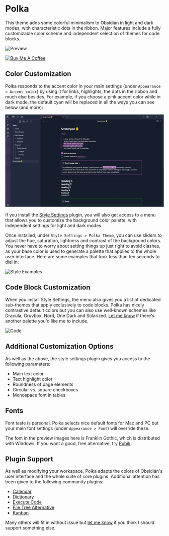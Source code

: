 # Polka

This theme adds some colorful minimalism to Obsidian in light and dark modes, with characteristic dots in the ribbon. Major features include a fully customizable color scheme and independent selection of themes for code blocks.

![Preview](assets/polka_full_size.png)

<a href="https://www.buymeacoffee.com/callumhackett" target="_blank"><img src="https://cdn.buymeacoffee.com/buttons/v2/default-yellow.png" alt="Buy Me A Coffee" style="height: 60px !important;width: 217px !important;" ></a>

## Color Customization

Polka responds to the accent color in your main settings (under `Appearance > Accent color`) by using it for links, highlights, the dots in the ribbon and much else besides. For example, if you choose a pink accent color while in dark mode, the default cyan will be replaced in all the ways you can see below (and more):

![Color Customization](assets/accent_customization.png)

If you install the [Style Settings](https://github.com/mgmeyers/obsidian-style-settings) plugin, you will also get access to a menu that allows you to customize the background color palette, with independent settings for light and dark modes.

Once installed, under `Style Settings > Polka Theme`, you can use sliders to adjust the hue, saturation, lightness and contrast of the background colors. You never have to worry about setting things up just right to avoid clashes, as your base color is used to generate a palette that applies to the whole user interface. Here are some examples that took less than ten seconds to dial in:

![Style Examples](assets/style_settings_examples.png)

## Code Block Customization

When you install Style Settings, the menu also gives you a list of dedicated sub-themes that apply exclusively to code blocks. Polka has nicely contrastive default colors but you can also use well-known schemes like Dracula, Gruvbox, Nord, One Dark and Solarized. [Let me know](https://github.com/callumhackett/obsidian_polka_theme/issues) if there's another palette you'd like me to include.

![Code](assets/code_examples.png)

## Additional Customization Options

As well as the above, the style settings plugin gives you access to the following parameters:

- Main text color
- Text highlight color
- Roundness of page elements
- Circular vs. square checkboxes
- Monospace font in tables

## Fonts

Font taste is personal. Polka selects nice default fonts for Mac and PC but your main font settings (under `Appearance > Font`) will override these.

The font in the preview images here is Franklin Gothic, which is distributed with Windows. If you want a good, free alternative, try [Rubik](https://fonts.google.com/specimen/Rubik).

## Plugin Support

As well as modifying your workspace, Polka adapts the colors of Obsidian's user interface and the whole suite of core plugins. Additional attention has been given to the following community plugins:

- [Calendar](https://github.com/liamcain/obsidian-calendar-plugin)
- [Dictionary](https://github.com/phibr0/obsidian-dictionary)
- [Execute Code](https://github.com/twibiral/obsidian-execute-code)
- [File Tree Alternative](https://github.com/ozntel/file-tree-alternative)
- [Kanban](https://github.com/mgmeyers/obsidian-kanban)

Many others will fit in without issue but [let me know](https://github.com/callumhackett/obsidian_polka_theme/issues) if you think I should support something else.
